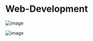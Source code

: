# Web-Development
![image](https://github.com/shubhampalav2/Web-Development/assets/87655660/1908e1e6-9f6e-4f49-b36f-4a5a7300995b)



![image](https://github.com/shubhampalav2/Web-Development/assets/87655660/140a53b3-e0aa-4cca-a3d6-4c8a38f6de49)
